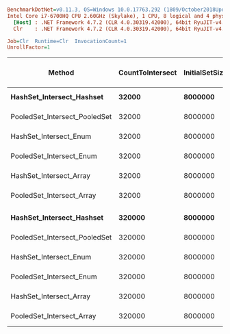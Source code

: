 ``` ini

BenchmarkDotNet=v0.11.3, OS=Windows 10.0.17763.292 (1809/October2018Update/Redstone5)
Intel Core i7-6700HQ CPU 2.60GHz (Skylake), 1 CPU, 8 logical and 4 physical cores
  [Host] : .NET Framework 4.7.2 (CLR 4.0.30319.42000), 64bit RyuJIT-v4.7.3324.0
  Clr    : .NET Framework 4.7.2 (CLR 4.0.30319.42000), 64bit RyuJIT-v4.7.3324.0

Job=Clr  Runtime=Clr  InvocationCount=1  
UnrollFactor=1  

```
|                        Method | CountToIntersect | InitialSetSize |      Mean |     Error |    StdDev |    Median | Ratio | RatioSD | Gen 0/1k Op | Gen 1/1k Op | Gen 2/1k Op | Allocated Memory/Op |
|------------------------------ |----------------- |--------------- |----------:|----------:|----------:|----------:|------:|--------:|------------:|------------:|------------:|--------------------:|
|     **HashSet_Intersect_Hashset** |            **32000** |        **8000000** |  **5.182 ms** | **0.1032 ms** | **0.1447 ms** |  **5.133 ms** |  **1.00** |    **0.00** |           **-** |           **-** |           **-** |                   **-** |
| PooledSet_Intersect_PooledSet |            32000 |        8000000 |  4.887 ms | 0.0559 ms | 0.0495 ms |  4.891 ms |  0.94 |    0.03 |           - |           - |           - |                   - |
|        HashSet_Intersect_Enum |            32000 |        8000000 |  3.800 ms | 0.0557 ms | 0.0465 ms |  3.794 ms |  0.74 |    0.03 |           - |           - |           - |             20744 B |
|      PooledSet_Intersect_Enum |            32000 |        8000000 |  3.327 ms | 0.0279 ms | 0.0218 ms |  3.319 ms |  0.64 |    0.02 |           - |           - |           - |             20744 B |
|       HashSet_Intersect_Array |            32000 |        8000000 |  3.802 ms | 0.0748 ms | 0.0800 ms |  3.759 ms |  0.74 |    0.03 |           - |           - |           - |             20744 B |
|     PooledSet_Intersect_Array |            32000 |        8000000 |  3.285 ms | 0.0640 ms | 0.0997 ms |  3.257 ms |  0.64 |    0.03 |           - |           - |           - |             12552 B |
|                               |                  |                |           |           |           |           |       |         |             |             |             |                     |
|     **HashSet_Intersect_Hashset** |           **320000** |        **8000000** |  **2.562 ms** | **0.1045 ms** | **0.2948 ms** |  **2.472 ms** |  **1.00** |    **0.00** |           **-** |           **-** |           **-** |                   **-** |
| PooledSet_Intersect_PooledSet |           320000 |        8000000 |  2.374 ms | 0.0461 ms | 0.0661 ms |  2.349 ms |  0.93 |    0.09 |           - |           - |           - |                   - |
|        HashSet_Intersect_Enum |           320000 |        8000000 | 12.136 ms | 0.2419 ms | 0.2484 ms | 12.118 ms |  4.69 |    0.54 |           - |           - |           - |             20744 B |
|      PooledSet_Intersect_Enum |           320000 |        8000000 | 11.397 ms | 0.2102 ms | 0.1966 ms | 11.328 ms |  4.48 |    0.45 |           - |           - |           - |             20744 B |
|       HashSet_Intersect_Array |           320000 |        8000000 | 12.049 ms | 0.2371 ms | 0.3549 ms | 11.982 ms |  4.76 |    0.50 |           - |           - |           - |             20744 B |
|     PooledSet_Intersect_Array |           320000 |        8000000 | 10.004 ms | 0.1544 ms | 0.1369 ms | 10.025 ms |  3.93 |    0.38 |           - |           - |           - |             12552 B |
